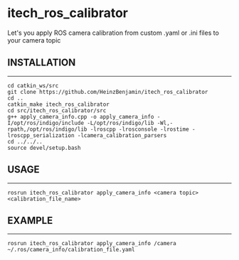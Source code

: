 # itech_ros_calibrator
Let's you apply ROS camera calibration from custom .yaml or .ini files to your camera topic

## INSTALLATION
-----
```
cd catkin_ws/src
git clone https://github.com/HeinzBenjamin/itech_ros_calibrator
cd ..
catkin_make itech_ros_calibrator
cd src/itech_ros_calibrator/src
g++ apply_camera_info.cpp -o apply_camera_info -I/opt/ros/indigo/include -L/opt/ros/indigo/lib -Wl,-rpath,/opt/ros/indigo/lib -lroscpp -lrosconsole -lrostime -lroscpp_serialization -lcamera_calibration_parsers
cd ../../..
source devel/setup.bash
```

## USAGE
-----
```
rosrun itech_ros_calibrator apply_camera_info <camera topic> <calibration_file_name>
```

## EXAMPLE
-----
```
rosrun itech_ros_calibrator apply_camera_info /camera ~/.ros/camera_info/calibration_file.yaml
```
